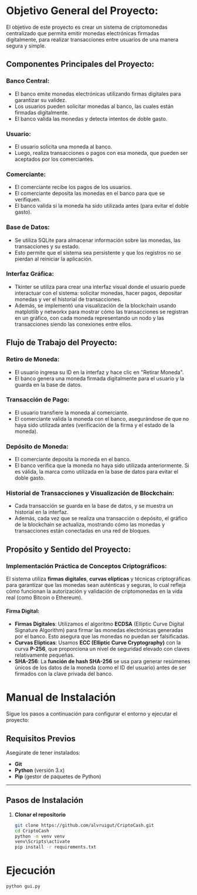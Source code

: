 # Objetivo General del Proyecto:
El objetivo de este proyecto es crear un sistema de criptomonedas centralizado que permita emitir monedas electrónicas firmadas digitalmente, para realizar transacciones entre usuarios de una manera segura y simple.

## Componentes Principales del Proyecto:

### Banco Central:
- El banco emite monedas electrónicas utilizando firmas digitales para garantizar su validez.
- Los usuarios pueden solicitar monedas al banco, las cuales están firmadas digitalmente.
- El banco valida las monedas y detecta intentos de doble gasto.

### Usuario:
- El usuario solicita una moneda al banco.
- Luego, realiza transacciones o pagos con esa moneda, que pueden ser aceptados por los comerciantes.

### Comerciante:
- El comerciante recibe los pagos de los usuarios.
- El comerciante deposita las monedas en el banco para que se verifiquen.
- El banco valida si la moneda ha sido utilizada antes (para evitar el doble gasto).

### Base de Datos:
- Se utiliza SQLite para almacenar información sobre las monedas, las transacciones y su estado.
- Esto permite que el sistema sea persistente y que los registros no se pierdan al reiniciar la aplicación.

### Interfaz Gráfica:
- Tkinter se utiliza para crear una interfaz visual donde el usuario puede interactuar con el sistema: solicitar monedas, hacer pagos, depositar monedas y ver el historial de transacciones.
- Además, se implementó una visualización de la blockchain usando matplotlib y networkx para mostrar cómo las transacciones se registran en un gráfico, con cada moneda representando un nodo y las transacciones siendo las conexiones entre ellos.

## Flujo de Trabajo del Proyecto:

### Retiro de Moneda:
- El usuario ingresa su ID en la interfaz y hace clic en "Retirar Moneda".
- El banco genera una moneda firmada digitalmente para el usuario y la guarda en la base de datos.

### Transacción de Pago:
- El usuario transfiere la moneda al comerciante.
- El comerciante valida la moneda con el banco, asegurándose de que no haya sido utilizada antes (verificación de la firma y el estado de la moneda).

### Depósito de Moneda:
- El comerciante deposita la moneda en el banco.
- El banco verifica que la moneda no haya sido utilizada anteriormente. Si es válida, la marca como utilizada en la base de datos para evitar el doble gasto.

### Historial de Transacciones y Visualización de Blockchain:
- Cada transacción se guarda en la base de datos, y se muestra un historial en la interfaz.
- Además, cada vez que se realiza una transacción o depósito, el gráfico de la blockchain se actualiza, mostrando cómo las monedas y transacciones están conectadas en una red de bloques.

## Propósito y Sentido del Proyecto:

### Implementación Práctica de Conceptos Criptográficos:
El sistema utiliza **firmas digitales**, **curvas elípticas** y técnicas criptográficas para garantizar que las monedas sean auténticas y seguras, lo cual refleja cómo funcionan la autorización y validación de criptomonedas en la vida real (como Bitcoin o Ethereum).

#### **Firma Digital**:
- **Firmas Digitales**: Utilizamos el algoritmo **ECDSA** (Elliptic Curve Digital Signature Algorithm) para firmar las monedas electrónicas generadas por el banco. Esto asegura que las monedas no puedan ser falsificadas.
- **Curvas Elípticas**: Usamos **ECC (Elliptic Curve Cryptography)** con la curva **P-256**, que proporciona un nivel de seguridad elevado con claves relativamente pequeñas.
- **SHA-256**: La **función de hash SHA-256** se usa para generar resúmenes únicos de los datos de la moneda (como el ID del usuario) antes de ser firmados con la clave privada del banco.


# Manual de Instalación

Sigue los pasos a continuación para configurar el entorno y ejecutar el proyecto:

## Requisitos Previos
Asegúrate de tener instalados:
- **Git**
- **Python** (versión 3.x)
- **Pip** (gestor de paquetes de Python)

---

## Pasos de Instalación

1. **Clonar el repositorio**
   ```bash
   git clone https://github.com/alvruigut/CriptoCash.git
   cd CriptoCash
   python -m venv venv
   venv\Scripts\activate
   pip install -r requirements.txt

# Ejecución
   ```bash
  python gui.py

